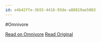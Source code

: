 ```yaml
---
id: e4b42ffe-3b55-4416-93de-a88819ae5003
---
```


#Omnivore

[Read on Omnivore](https://omnivore.app/me/running-text-to-image-ai-models-locally-by-ruben-orduz-medium-18d903c5bfe)
[Read Original](https://rdodev.medium.com/running-text-to-image-ai-models-locally-b7348f988883)

